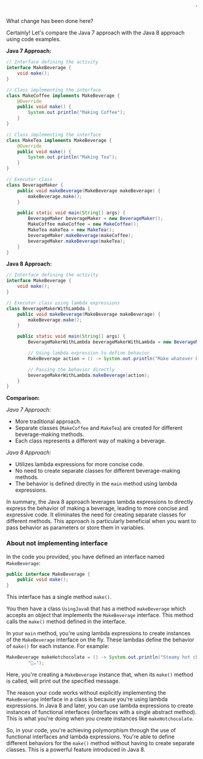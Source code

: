 ### <Marquee>This is by far the perfect way to LEARN anything</Marquee>

What change has been done here?

Certainly! Let's compare the Java 7 approach with the Java 8 approach using code examples.


**Java 7 Approach:**
```java
// Interface defining the activity
interface MakeBeverage {
    void make();
}

// Class implementing the interface
class MakeCoffee implements MakeBeverage {
    @Override
    public void make() {
        System.out.println("Making Coffee");
    }
}

// Class implementing the interface
class MakeTea implements MakeBeverage {
    @Override
    public void make() {
        System.out.println("Making Tea");
    }
}

// Executor class
class BeverageMaker {
    public void makeBeverage(MakeBeverage makeBeverage) {
        makeBeverage.make();
    }

    public static void main(String[] args) {
        BeverageMaker beverageMaker = new BeverageMaker();
        MakeCoffee makeCoffee = new MakeCoffee();
        MakeTea makeTea = new MakeTea();
        beverageMaker.makeBeverage(makeCoffee);
        beverageMaker.makeBeverage(makeTea);
    }
}
```

**Java 8 Approach:**
```java
// Interface defining the activity
interface MakeBeverage {
    void make();
}

// Executor class using lambda expressions
class BeverageMakerWithLambda {
    public void makeBeverage(MakeBeverage makeBeverage) {
        makeBeverage.make();
    }

    public static void main(String[] args) {
        BeverageMakerWithLambda beverageMakerWithLambda = new BeverageMakerWithLambda();

        // Using lambda expression to define behavior
        MakeBeverage action = () -> System.out.println("Make whatever beverage you want!");

        // Passing the behavior directly
        beverageMakerWithLambda.makeBeverage(action);
    }
}
```

**Comparison:**

*Java 7 Approach:*
- More traditional approach.
- Separate classes (`MakeCoffee` and `MakeTea`) are created for different beverage-making methods.
- Each class represents a different way of making a beverage.

*Java 8 Approach:*
- Utilizes lambda expressions for more concise code.
- No need to create separate classes for different beverage-making methods.
- The behavior is defined directly in the `main` method using lambda expressions.

In summary, the Java 8 approach leverages lambda expressions to directly express the behavior of making a beverage, leading to more concise and expressive code. It eliminates the need for creating separate classes for different methods. This approach is particularly beneficial when you want to pass behavior as parameters or store them in variables.

### About not implementing interface

In the code you provided, you have defined an interface named `MakeBeverage`:

```java
public interface MakeBeverage {
    public void make();
}
```

This interface has a single method `make()`.

You then have a class `UsingJava8` that has a method `makeBeverage` which accepts an object that implements the `MakeBeverage` interface. This method calls the `make()` method defined in the interface.

In your `main` method, you're using lambda expressions to create instances of the `MakeBeverage` interface on the fly. These lambdas define the behavior of `make()` for each instance. For example:

```java
MakeBeverage makeHotchocolate = () -> System.out.println("Steamy hot chocolate ready for you!!\n" +
        "🍫☕");
```

Here, you're creating a `MakeBeverage` instance that, when its `make()` method is called, will print out the specified message.

The reason your code works without explicitly implementing the `MakeBeverage` interface in a class is because you're using lambda expressions. In Java 8 and later, you can use lambda expressions to create instances of functional interfaces (interfaces with a single abstract method). This is what you're doing when you create instances like `makeHotchocolate`.

So, in your code, you're achieving polymorphism through the use of functional interfaces and lambda expressions. You're able to define different behaviors for the `make()` method without having to create separate classes. This is a powerful feature introduced in Java 8.
